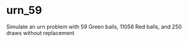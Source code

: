 # urn_59
Simulate an urn problem with 59 Green balls, 11056 Red balls, and 250 draws without replacement
